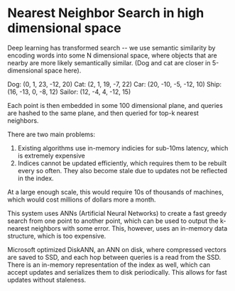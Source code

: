 # Nearest Neighbor Search in high dimensional space

Deep learning has transformed search -- we use semantic similarity by encoding words into some N dimensional space, where objects that are nearby are more likely semantically similar. (Dog and cat are closer in 5-dimensional space here).

Dog: (0, 1, 23, -12, 20)
Cat: (2, 1, 19, -7, 22)
Car: (20, -10, -5, -12, 10)
Ship: (16, -13, 0, -8, 12)
Sailor: (12, -4, 4, -12, 15)

Each point is then embedded in some 100 dimensional plane, and queries are hashed to the same plane, and then queried for top-k nearest neighbors.

There are two main problems:

1. Existing algorithms use in-memory indicies for sub-10ms latency, which is extremely expensive
2. Indices cannot be updated efficiently, which requires them to be rebuilt every so often. They also become stale due to updates not be reflected in the index.

At a large enough scale, this would require 10s of thousands of machines, which would cost millions of dollars more a month.

This system uses ANNs (Artificial Neural Networks) to create a fast greedy search from one point to another point, which can be used to output the k-nearest neighbors with some error. This, however, uses an in-memory data structure, which is too expensive.

Microsoft optimized DiskANN, an ANN on disk, where compressed vectors are saved to SSD, and each hop between queries is a read from the SSD. There is an in-memory representation of the index as well, which can accept updates and serializes them to disk periodically. This allows for fast updates without staleness.
